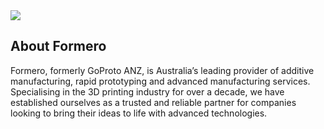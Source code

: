 <image src="./logo-banner.png">

## About Formero
Formero, formerly GoProto ANZ, is Australia’s leading provider of additive manufacturing, rapid prototyping and advanced manufacturing services.
Specialising in the 3D printing industry for over a decade, we have established ourselves as a trusted and reliable partner for companies looking to bring their ideas to life with advanced technologies.
